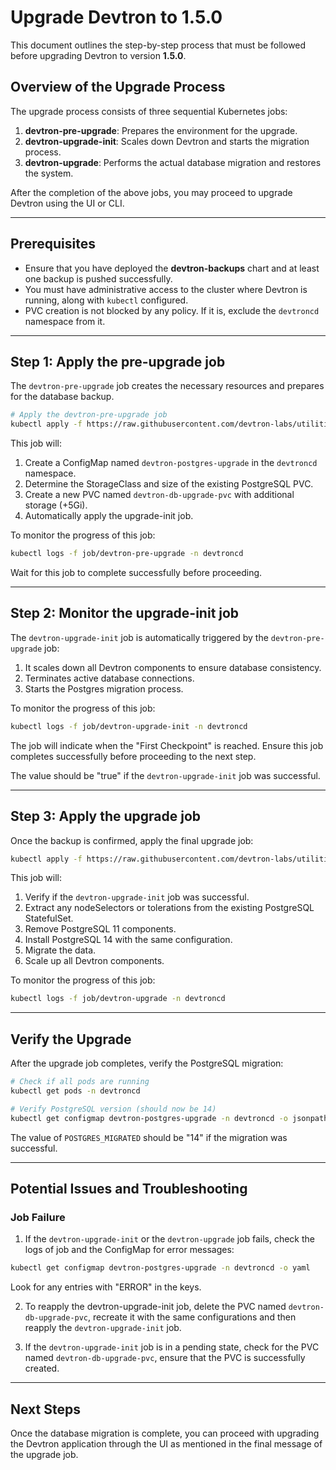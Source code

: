 # Upgrade Devtron to 1.5.0

This document outlines the step-by-step process that must be followed before upgrading Devtron to version **1.5.0**.

## Overview of the Upgrade Process

The upgrade process consists of three sequential Kubernetes jobs:

1. **devtron-pre-upgrade**: Prepares the environment for the upgrade.
2. **devtron-upgrade-init**: Scales down Devtron and starts the migration process.
3. **devtron-upgrade**: Performs the actual database migration and restores the system.

After the completion of the above jobs, you may proceed to upgrade Devtron using the UI or CLI.

---

## Prerequisites

* Ensure that you have deployed the **devtron-backups** chart and at least one backup is pushed successfully.
* You must have administrative access to the cluster where Devtron is running, along with `kubectl` configured.
* PVC creation is not blocked by any policy. If it is, exclude the `devtroncd` namespace from it.

---

## Step 1: Apply the pre-upgrade job

The `devtron-pre-upgrade` job creates the necessary resources and prepares for the database backup.

```bash
# Apply the devtron-pre-upgrade job
kubectl apply -f https://raw.githubusercontent.com/devtron-labs/utilities/refs/heads/raw-links/scripts/postgres-upgrade/devtron-pre-upgrade.yaml
```

This job will:
1. Create a ConfigMap named `devtron-postgres-upgrade` in the `devtroncd` namespace.
2. Determine the StorageClass and size of the existing PostgreSQL PVC.
3. Create a new PVC named `devtron-db-upgrade-pvc` with additional storage (+5Gi).
4. Automatically apply the upgrade-init job.

To monitor the progress of this job:

```bash
kubectl logs -f job/devtron-pre-upgrade -n devtroncd
```

Wait for this job to complete successfully before proceeding.

---

## Step 2: Monitor the upgrade-init job

The `devtron-upgrade-init` job is automatically triggered by the `devtron-pre-upgrade` job:
1. It scales down all Devtron components to ensure database consistency.
2. Terminates active database connections.
3. Starts the Postgres migration process.

To monitor the progress of this job:

```bash
kubectl logs -f job/devtron-upgrade-init -n devtroncd
```

The job will indicate when the "First Checkpoint" is reached. Ensure this job completes successfully before proceeding to the next step.


The value should be "true" if the `devtron-upgrade-init` job was successful.

---

## Step 3: Apply the upgrade job

Once the backup is confirmed, apply the final upgrade job:

```bash
kubectl apply -f https://raw.githubusercontent.com/devtron-labs/utilities/refs/heads/raw-links/scripts/postgres-upgrade/devtron-upgrade.yaml
```

This job will:
1. Verify if the `devtron-upgrade-init` job was successful.
2. Extract any nodeSelectors or tolerations from the existing PostgreSQL StatefulSet.
3. Remove PostgreSQL 11 components.
4. Install PostgreSQL 14 with the same configuration.
5. Migrate the data.
6. Scale up all Devtron components.

To monitor the progress of this job:

```bash
kubectl logs -f job/devtron-upgrade -n devtroncd
```

---

## Verify the Upgrade

After the upgrade job completes, verify the PostgreSQL migration:

```bash
# Check if all pods are running
kubectl get pods -n devtroncd

# Verify PostgreSQL version (should now be 14)
kubectl get configmap devtron-postgres-upgrade -n devtroncd -o jsonpath="{.data.POSTGRES_MIGRATED}"
```

The value of `POSTGRES_MIGRATED` should be "14" if the migration was successful.

---

## Potential Issues and Troubleshooting

### Job Failure

1. If the `devtron-upgrade-init` or the `devtron-upgrade` job fails, check the logs of job and the ConfigMap for error messages:

```bash
kubectl get configmap devtron-postgres-upgrade -n devtroncd -o yaml
```

Look for any entries with "ERROR" in the keys.

2. To reapply the devtron-upgrade-init job, delete the PVC named `devtron-db-upgrade-pvc`, recreate it with the same configurations and then reapply the `devtron-upgrade-init` job.

3. If the `devtron-upgrade-init` job is in a pending state, check for the PVC named `devtron-db-upgrade-pvc`, ensure that the PVC is successfully created.

---

## Next Steps

Once the database migration is complete, you can proceed with upgrading the Devtron application through the UI as mentioned in the final message of the upgrade job.
